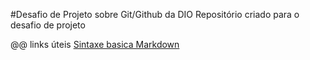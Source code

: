 #Desafio de Projeto sobre Git/Github  da DIO
Repositório criado  para o desafio de projeto

@@ links  úteis
[Sintaxe  basica Markdown](https://markdowmguide.com.org/basic-syntax/)
